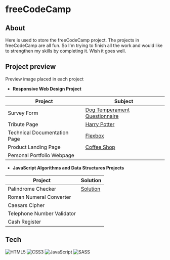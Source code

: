 # freeCodeCamp

## About

Here is used to store the freeCodeCamp project. The projects in freeCodeCamp are all fun. So I'm trying to finish all the work and would like to strengthen my skills by completing it. Wish it goes well.

## Project preview

Preview image placed in each project

- **Responsive Web Design Project**

| Project                      | Subject                                                                                          |
| ---------------------------- | ------------------------------------------------------------------------------------------------ |
| Survey Form                  | [Dog Temperament Questionnaire](https://noelle-kh.github.io/freeCodeCamp/survey-form/index.html) |
| Tribute Page                 | [Harry Potter](https://noelle-kh.github.io/freeCodeCamp/tribute-page/index.html)                 |
| Technical Documentation Page | [Flexbox](https://noelle-kh.github.io/freeCodeCamp/technical-documentation/index.html)           |
| Product Landing Page         | [Coffee Shop](https://noelle-kh.github.io/freeCodeCamp/product-landing-page/index.html)          |
| Personal Portfolio Webpage   |                                                                                                  |

- **JavaScript Algorithms and Data Structures Projects**

| Project                    | Solution                                                                             |
| -------------------------- | ------------------------------------------------------------------------------------ |
| Palindrome Checker         | [Solution]((https://github.com/Noelle-KH/freeCodeCamp/tree/main/palindrome-checker)) |
| Roman Numeral Converter    |
| Caesars Cipher             |
| Telephone Number Validator |
| Cash Register              |

## Tech

![HTML5](https://img.shields.io/badge/html5-%23E34F26.svg?style=for-the-badge&logo=html5&logoColor=white)
![CSS3](https://img.shields.io/badge/css3-%231572B6.svg?style=for-the-badge&logo=css3&logoColor=white)
![JavaScript](https://img.shields.io/badge/javascript-%23323330.svg?style=for-the-badge&logo=javascript&logoColor=%23F7DF1E)
![SASS](https://img.shields.io/badge/SASS-hotpink.svg?style=for-the-badge&logo=SASS&logoColor=white)